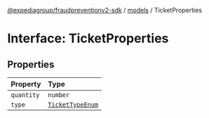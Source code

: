 [@expediagroup/fraudpreventionv2-sdk](../../index.md) / [models](../index.md) / TicketProperties

# Interface: TicketProperties

## Properties

| Property | Type |
| :------ | :------ |
| `quantity` | `number` |
| `type` | [`TicketTypeEnum`](../type-aliases/TicketTypeEnum.md) |
